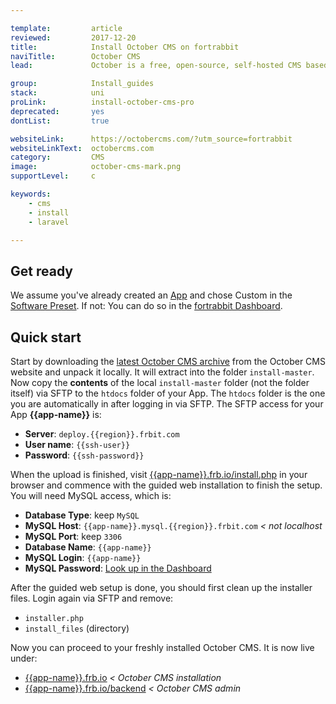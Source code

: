 ```yaml
---

template:         article
reviewed:         2017-12-20
title:            Install October CMS on fortrabbit
naviTitle:        October CMS
lead:             October is a free, open-source, self-hosted CMS based on the Laravel PHP framework. Learn how to install and use it on fortrabbit.

group:            Install_guides
stack:            uni
proLink:          install-october-cms-pro
deprecated:       yes
dontList:         true

websiteLink:      https://octobercms.com/?utm_source=fortrabbit
websiteLinkText:  octobercms.com
category:         CMS
image:            october-cms-mark.png
supportLevel:     c

keywords:
    - cms
    - install
    - laravel

---
```



## Get ready

We assume you've already created an [App](/app) and chose Custom in the [Software Preset](app#toc-software-preset). If not: You can do so in the [fortrabbit Dashboard](/dashboard).

<!--

TODO: Frank: what about root path here? in the pro article we say to set the root path. In some other Uni articles we also do. Can't see a pattern here!

-->

## Quick start

Start by downloading the [latest October CMS archive](http://octobercms.com/download) from the October CMS website and unpack it locally. It will extract into the folder `install-master`. Now copy the **contents** of the local `install-master` folder (not the folder itself) via SFTP to the `htdocs` folder of your App. The `htdocs` folder is the one you are automatically in after logging in via SFTP. The SFTP access for your App **{{app-name}}** is:

* **Server**: `deploy.{{region}}.frbit.com`
* **User name**: `{{ssh-user}}`
* **Password**: `{{ssh-password}}`

When the upload is finished, visit [{{app-name}}.frb.io/install.php](https://{{app-name}}.frb.io/install.php) in your browser and commence with the guided web installation to finish the setup. You will need MySQL access, which is:

* **Database Type**: keep `MySQL`
* **MySQL Host**: `{{app-name}}.mysql.{{region}}.frbit.com` _< not localhost_
* **MySQL Port**: keep `3306`
* **Database Name**: `{{app-name}}`
* **MySQL Login**: `{{app-name}}`
* **MySQL Password**: [Look up in the Dashboard](https://dashboard.fortrabbit.com/apps/{{app-name}}#mysql)

After the guided web setup is done, you should first clean up the installer files. Login again via SFTP and remove:

* `installer.php`
* `install_files` (directory)

Now you can proceed to your freshly installed October CMS. It is now live under:

* [{{app-name}}.frb.io](https://{{app-name}}.frb.io) _< October CMS installation_
* [{{app-name}}.frb.io/backend](https://{{app-name}}.frb.io/backend) _< October CMS admin_
